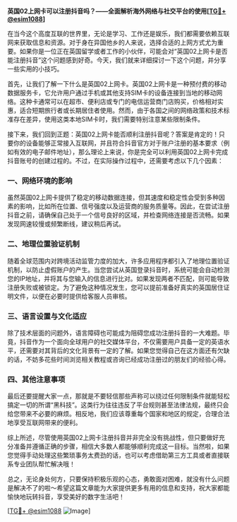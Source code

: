 **英国02上网卡可以注册抖音吗？——全面解析海外网络与社交平台的使用[[TG💪+ @esim1088](https://t.me/s/esim1088)]**

在当今这个高度互联的世界里，无论是学习、工作还是娱乐，我们都需要依赖互联网来获取信息和资源。对于身在异国他乡的人来说，选择合适的上网方式尤为重要。如果你是一位正在英国留学或者工作的小伙伴，可能会对“英国02上网卡是否能注册抖音”这个问题感到好奇。今天，我们就来详细探讨一下这个问题，并分享一些实用的小技巧。

首先，让我们了解一下什么是英国02上网卡。英国02上网卡是一种预付费的移动数据服务卡，它允许用户通过手机或其他支持SIM卡的设备连接到当地的移动网络。这种卡通常可以在超市、便利店或专门的电信运营商门店购买，价格相对实惠，适合短期旅行者或长期居住者使用。然而，由于各国之间的网络政策和技术标准存在差异，使用这类本地SIM卡时，我们需要特别注意某些限制条件。

接下来，我们回到正题：英国02上网卡能否顺利注册抖音呢？答案是肯定的！只要你的设备能够正常接入互联网，并且符合抖音官方对于账户注册的基本要求（例如有效的电子邮件地址），那么理论上来说，你是完全可以利用英国02上网卡完成抖音账号的创建过程的。不过，在实际操作过程中，还需要考虑以下几个因素：

### 一、网络环境的影响

虽然英国02上网卡提供了稳定的移动数据连接，但其速度和稳定性会受到多种因素的影响，比如所在位置、信号强度以及运营商的服务质量等。因此，在尝试注册抖音之前，请确保自己处于一个信号良好的区域，并检查网络连接是否流畅。如果发现网速较慢或频繁断线，建议稍后再试。

### 二、地理位置验证机制

随着全球范围内对跨境活动监管力度的加大，许多应用程序都引入了地理位置验证机制，以防止虚假账户的产生。当您尝试从英国登录抖音时，系统可能会自动检测您的IP地址，并将其与您输入的信息进行比对。如果发现两者不匹配，则可能导致注册失败或被锁定。为了避免这种情况发生，您可以提前准备好真实的英国居住证明文件，以便在必要时提供给客服人员审核。

### 三、语言设置与文化适应

除了技术层面的问题外，语言障碍也可能成为阻碍您成功注册抖音的一大难题。毕竟，抖音作为一个面向全球用户的社交媒体平台，不仅需要用户具备一定的英语水平，还需要对其背后的文化背景有一定的了解。如果您觉得自己在这方面还有欠缺的话，不妨多花些时间浏览相关教程或咨询已经成功注册过的朋友们的经验心得。

### 四、其他注意事项

最后还要提醒大家一点，那就是不要轻信那些声称可以绕过任何限制条件就能轻松搞定一切的所谓“黑科技”。这类行为往往违反了平台规则甚至法律法规，最终只会给您带来不必要的麻烦。相反地，我们应该尊重每个国家和地区的规定，合理合法地享受互联网带来的便利。

综上所述，尽管使用英国02上网卡注册抖音并非完全没有挑战性，但只要做好充分准备并遵循正确的步骤，相信大多数人都能够顺利完成这一目标。当然啦，如果您觉得手动处理这些繁琐事务太费劲的话，也可以考虑借助第三方工具或者直接联系专业团队帮忙解决哦！

总之，无论身处何方，只要保持积极乐观的心态，勇敢面对困难，就没有什么问题是解决不了的啦～希望这篇文章能为大家提供更多有用的信息和支持，祝大家都能愉快地玩转抖音，享受美好的数字生活吧！

[[TG💪+ @esim1088](https://t.me/s/esim1088) ![Image](https://i.postimg.cc/4NQfJmqS/Snipaste-2025-05-13-00-14-12.png)]